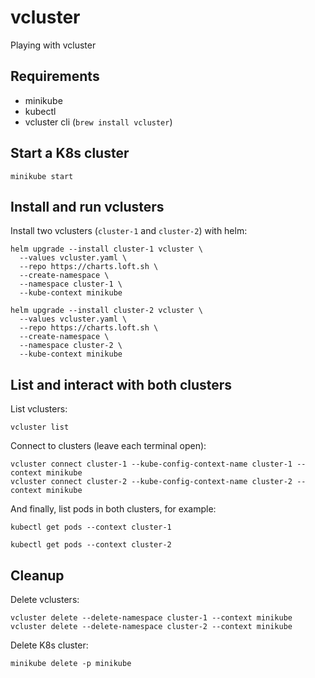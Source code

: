 # vcluster
Playing with vcluster

## Requirements
- minikube
- kubectl
- vcluster cli (`brew install vcluster`)

## Start a K8s cluster
```
minikube start
```

## Install and run vclusters
Install two vclusters (`cluster-1` and `cluster-2`) with helm:
```
helm upgrade --install cluster-1 vcluster \
  --values vcluster.yaml \
  --repo https://charts.loft.sh \
  --create-namespace \
  --namespace cluster-1 \
  --kube-context minikube
```
```
helm upgrade --install cluster-2 vcluster \
  --values vcluster.yaml \
  --repo https://charts.loft.sh \
  --create-namespace \
  --namespace cluster-2 \
  --kube-context minikube
```

## List and interact with both clusters
List vclusters:
```
vcluster list
```

Connect to clusters (leave each terminal open):
```
vcluster connect cluster-1 --kube-config-context-name cluster-1 --context minikube
vcluster connect cluster-2 --kube-config-context-name cluster-2 --context minikube
```

And finally, list pods in both clusters, for example:
```
kubectl get pods --context cluster-1
```
```
kubectl get pods --context cluster-2
```

## Cleanup
Delete vclusters:
```
vcluster delete --delete-namespace cluster-1 --context minikube
vcluster delete --delete-namespace cluster-2 --context minikube
```

Delete K8s cluster:
```
minikube delete -p minikube
```

